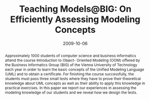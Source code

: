 ---
abstract: Approximately 1000 students of computer science and business informatics
  attend the course Introduction to Object- Oriented Modeling (OOM) offered by the
  Business Informatics Group (BIG) of the Vienna University of Technology each year
  in order to learn the basic concepts of the Unified Modeling Language (UML) and
  to obtain a certificate. For finishing the course successfully, the students must
  pass three small tests where they have to prove their theoretical knowledge about
  UML concepts as well as their ability to apply this knowledge in practical exercises.
  In this paper we report our experiences in assessing the modeling knowledge of our
  students and we reveal how we design the tests.
authors:
- Marion Scholz
- Martina Seidl
- Gertrude Kappel
date: '2009-10-06'
featured: false
links:
- name: Publik
  url: https://publik.tuwien.ac.at/showentry.php?ID=178028&lang=1
publication_types:
- '0'
publishDate: '2009-10-06'
title: 'Teaching Models@BIG: On Efficiently Assessing Modeling Concepts'
url_pdf: http://publik.tuwien.ac.at/files/PubDat_178028.pdf
---
